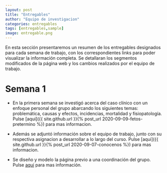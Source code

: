 ```yaml
---
layout: post
title: "Entregables"
author: "Equipo de investigacion"
categories: entregables
tags: [entregables,sample]
image: entregable.png
---
```


En esta sección presentaremos un resumen de los entregables designados para cada semana de trabajo, con los correspondientes links para poder visualizar la información completa. Se detallaran los segmentos modificados de la página web y los cambios realizados por el equipo de trabajo.

# Semana 1

* En la primera semana se investigó acerca del caso clínico con un enfoque personal del grupo abarcando los siguientes temas: problemática, causas y efectos, incidencias, mortalidad y fisiopatología. Pulse [aqui]({{ site.github.url }}{% post_url 2020-09-09-fetos-pretermino %}) para mas informacion.

* Además se adjuntó información sobre el equipo de trabajo, junto con su respectiva asignacion a desarrollar a lo largo del curso. Pulse [aqui]({{ site.github.url }}{% post_url 2020-09-07-conocenos %}) para mas informacion.

* Se diseño y modelo la página previo a una coordinación del grupo. Pulse [aqui](https://github.com/GonzaloUPCH/Grupo13.github.io) para mas información.
